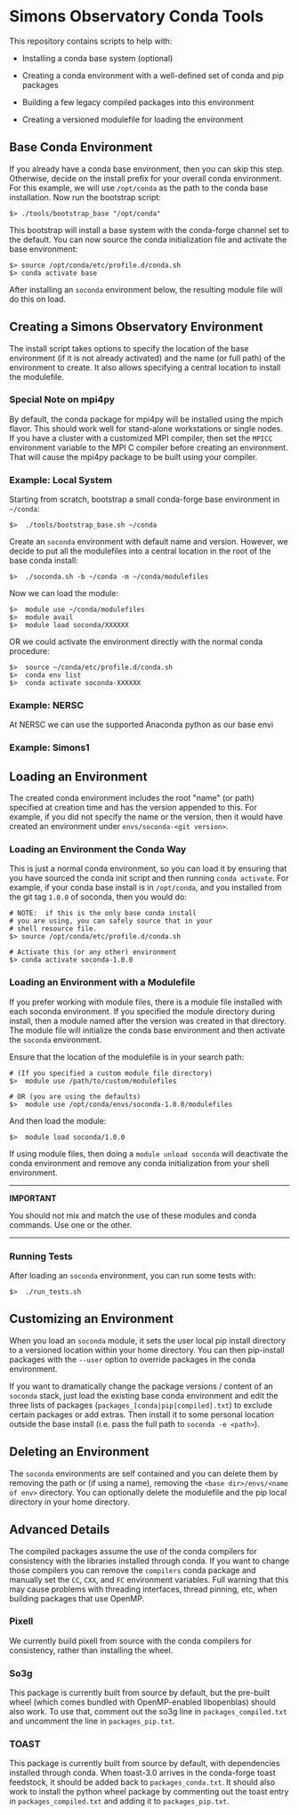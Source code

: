 # Simons Observatory Conda Tools

This repository contains scripts to help with:

- Installing a conda base system (optional)

- Creating a conda environment with a well-defined set of conda and pip packages

- Building a few legacy compiled packages into this environment

- Creating a versioned modulefile for loading the environment

## Base Conda Environment

If you already have a conda base environment, then you can skip this step.
Otherwise, decide on the install prefix for your overall conda environment. For
this example, we will use `/opt/conda` as the path to the conda base
installation. Now run the bootstrap script:

    $> ./tools/bootstrap_base "/opt/conda"

This bootstrap will install a base system with the conda-forge channel set to
the default. You can now source the conda initialization file and activate the
base environment:

    $> source /opt/conda/etc/profile.d/conda.sh
    $> conda activate base

After installing an `soconda` environment below, the resulting module file will
do this on load.

## Creating a Simons Observatory Environment

The install script takes options to specify the location of the base environment
(if it is not already activated) and the name (or full path) of the environment
to create. It also allows specifying a central location to install the
modulefile.

### Special Note on mpi4py

By default, the conda package for mpi4py will be installed using the mpich
flavor. This should work well for stand-alone workstations or single nodes. If
you have a cluster with a customized MPI compiler, then set the `MPICC`
environment variable to the MPI C compiler before creating an environment. That
will cause the mpi4py package to be built using your compiler.

### Example:  Local System

Starting from scratch, bootstrap a small conda-forge base environment in `~/conda`:

    $>  ./tools/bootstrap_base.sh ~/conda

Create an `soconda` environment with default name and version. However, we
decide to put all the modulefiles into a central location in the root of the
base conda install:

    $>  ./soconda.sh -b ~/conda -m ~/conda/modulefiles

Now we can load the module:

    $>  module use ~/conda/modulefiles
    $>  module avail
    $>  module load soconda/XXXXXX

OR we could activate the environment directly with the normal conda procedure:

    $>  source ~/conda/etc/profile.d/conda.sh
    $>  conda env list
    $>  conda activate soconda-XXXXXX


### Example:  NERSC

At NERSC we can use the supported Anaconda python as our base envi


### Example:  Simons1



## Loading an Environment

The created conda environment includes the root "name" (or path) specified at
creation time and has the version appended to this. For example, if you did not
specify the name or the version, then it would have created an environment under
`envs/soconda-<git version>`.

### Loading an Environment the Conda Way

This is just a normal conda environment, so you can load it by ensuring that you
have sourced the conda init script and then running `conda activate`. For
example, if your conda base install is in `/opt/conda`, and you installed from
the git tag `1.0.0` of soconda, then you would do:

    # NOTE:  if this is the only base conda install
    # you are using, you can safely source that in your
    # shell resource file.
    $> source /opt/conda/etc/profile.d/conda.sh

    # Activate this (or any other) environment
    $> conda activate soconda-1.0.0

### Loading an Environment with a Modulefile

If you prefer working with module files, there is a module file installed with
each soconda environment.  If you specified the module directory during install,
then a module named after the version was created in that directory.  The module
file will initialize the conda base environment and then activate the `soconda`
environment.

Ensure that the location of the modulefile is in your search path:

    # (If you specified a custom module file directory)
    $>  module use /path/to/custom/modulefiles

    # OR (you are using the defaults)
    $>  module use /opt/conda/envs/soconda-1.0.0/modulefiles

And then load the module:

    $>  module load soconda/1.0.0

If using module files, then doing a `module unload soconda` will deactivate the
conda environment and remove any conda initialization from your shell
environment.

---
**IMPORTANT**

You should not mix and match the use of these modules and conda commands. Use
one or the other.

---

### Running Tests

After loading an `soconda` environment, you can run some tests with:

    $>  ./run_tests.sh

## Customizing an Environment

When you load an `soconda` module, it sets the user local pip install directory
to a versioned location within your home directory. You can then pip-install
packages with the `--user` option to override packages in the conda environment.

If you want to dramatically change the package versions / content of an
`soconda` stack, just load the existing base conda environment and edit the
three lists of packages (`packages_[conda|pip|compiled].txt`) to exclude certain
packages or add extras. Then install it to some personal location outside the
base install (i.e. pass the full path to `soconda -e <path>`).

## Deleting an Environment

The `soconda` environments are self contained and you can delete them by
removing the path or (if using a name), removing the
`<base dir>/envs/<name of env>` directory. You can optionally delete the
modulefile and the pip local directory in your home directory.

## Advanced Details

The compiled packages assume the use of the conda compilers for consistency with
the libraries installed through conda. If you want to change those compilers you
can remove the `compilers` conda package and manually set the `CC`, `CXX`, and `FC`
environment variables. Full warning that this may cause problems with threading
interfaces, thread pinning, etc, when building packages that use OpenMP.

### Pixell

We currently build pixell from source with the conda compilers for consistency,
rather than installing the wheel.

### So3g

This package is currently built from source by default, but the pre-built wheel
(which comes bundled with OpenMP-enabled libopenblas) should also work. To use
that, comment out the so3g line in `packages_compiled.txt` and uncomment the
line in `packages_pip.txt`.

### TOAST

This package is currently built from source by default, with dependencies
installed through conda. When toast-3.0 arrives in the conda-forge toast
feedstock, it should be added back to `packages_conda.txt`. It should also work
to install the python wheel package by commenting out the toast entry in
`packages_compiled.txt` and adding it to `packages_pip.txt`.


